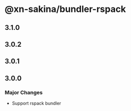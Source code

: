 # @xn-sakina/bundler-rspack

## 3.1.0

## 3.0.2

## 3.0.1

## 3.0.0

### Major Changes

- Support rspack bundler
